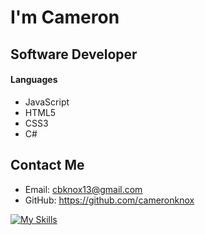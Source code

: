 # I'm Cameron

## Software Developer

#### Languages
- JavaScript
- HTML5
- CSS3
- C#

## Contact Me
- Email: cbknox13@gmail.com
- GitHub: https://github.com/cameronknox

[![My Skills](https://skillicons.dev/icons?i=js,html,css,cs)](https://skillicons.dev)
